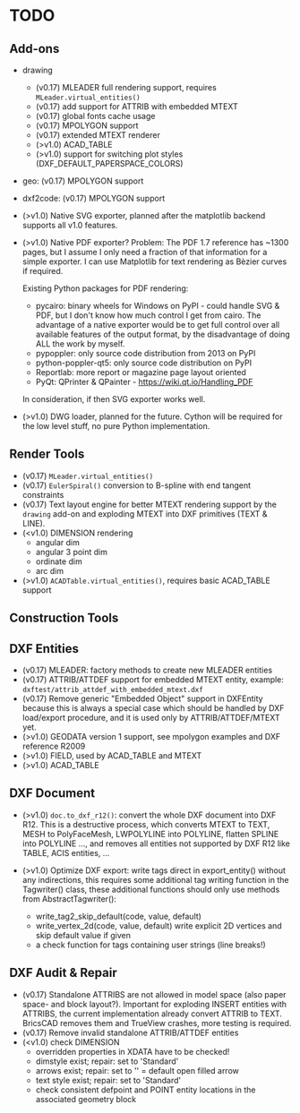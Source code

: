 TODO
====
 
Add-ons
-------

- drawing
    - (v0.17) MLEADER full rendering support, requires `MLeader.virtual_entities()`
    - (v0.17) add support for ATTRIB with embedded MTEXT
    - (v0.17) global fonts cache usage
    - (v0.17) MPOLYGON support  
    - (v0.17) extended MTEXT renderer  
    - (>v1.0) ACAD_TABLE
    - (>v1.0) support for switching plot styles (DXF_DEFAULT_PAPERSPACE_COLORS)
  
- geo: (v0.17) MPOLYGON support
- dxf2code: (v0.17) MPOLYGON support
  
- (>v1.0) Native SVG exporter, planned after the matplotlib backend supports 
  all v1.0 features. 

- (>v1.0) Native PDF exporter? Problem: The PDF 1.7 reference has ~1300 pages, 
  but I assume I only need a fraction of that information for a simple exporter. 
  I can use Matplotlib for text rendering as Bèzier curves if required.  
  
  Existing Python packages for PDF rendering: 
  - pycairo: binary wheels for Windows on PyPI - could handle SVG & PDF, but I 
    don't know how much control I get from cairo. The advantage of a native 
    exporter would be to get full control over all available features of the 
    output format, by the disadvantage of doing ALL the work by myself.
  - pypoppler: only source code distribution from 2013 on PyPI
  - python-poppler-qt5: only source code distribution on PyPI
  - Reportlab: more report or magazine page layout oriented
  - PyQt: QPrinter & QPainter - https://wiki.qt.io/Handling_PDF
  
  In consideration, if then SVG exporter works well.
    
- (>v1.0) DWG loader, planned for the future. Cython will be required for the 
  low level stuff, no pure Python implementation.

Render Tools
------------

- (v0.17) `MLeader.virtual_entities()` 
- (v0.17) `EulerSpiral()` conversion to B-spline with end tangent constraints
- (v0.17) Text layout engine for better MTEXT rendering support by the 
  `drawing` add-on and exploding MTEXT into DXF primitives (TEXT & LINE).
- (<v1.0) DIMENSION rendering
    - angular dim
    - angular 3 point dim
    - ordinate dim
    - arc dim
- (>v1.0) `ACADTable.virtual_entities()`, requires basic ACAD_TABLE support

Construction Tools
------------------

DXF Entities
------------

- (v0.17) MLEADER: factory methods to create new MLEADER entities  
- (v0.17) ATTRIB/ATTDEF support for embedded MTEXT entity,
  example: `dxftest/attrib_attdef_with_embedded_mtext.dxf`
- (v0.17) Remove generic "Embedded Object" support in DXFEntity because this is 
  always a special case which should be handled by DXF load/export procedure, 
  and it is used only by ATTRIB/ATTDEF/MTEXT yet.
- (>v1.0) GEODATA version 1 support, see mpolygon examples and DXF reference R2009
- (>v1.0) FIELD, used by ACAD_TABLE and MTEXT
- (>v1.0) ACAD_TABLE

DXF Document
------------

- (>v1.0) `doc.to_dxf_r12()`: convert the whole DXF document into DXF R12. 
  This is a destructive process, which converts MTEXT to TEXT, 
  MESH to PolyFaceMesh, LWPOLYLINE into POLYLINE, flatten SPLINE into 
  POLYLINE ..., and removes all entities not supported by DXF R12 
  like TABLE, ACIS entities, ...
  
- (>v1.0) Optimize DXF export: write tags direct in export_entity() 
  without any indirections, this requires some additional tag writing 
  function in the Tagwriter() class, these additional functions should only use 
  methods from AbstractTagwriter():
  - write_tag2_skip_default(code, value, default)
  - write_vertex_2d(code, value, default) write explicit 2D vertices and 
    skip default value if given
  - a check function for tags containing user strings (line breaks!)
  
DXF Audit & Repair
------------------

- (v0.17) Standalone ATTRIBS are not allowed in model space (also paper space- 
  and block layout?). Important for exploding INSERT entities with ATTRIBS, 
  the current implementation already convert ATTRIB to TEXT. 
  BricsCAD removes them and TrueView crashes, more testing is required. 
- (v0.17) Remove invalid standalone ATTRIB/ATTDEF entities
- (<v1.0) check DIMENSION
  - overridden properties in XDATA have to be checked!
  - dimstyle exist; repair: set to 'Standard'
  - arrows exist; repair: set to '' = default open filled arrow
  - text style exist; repair: set to 'Standard'
  - check consistent defpoint and POINT entity locations in the associated 
    geometry block 
